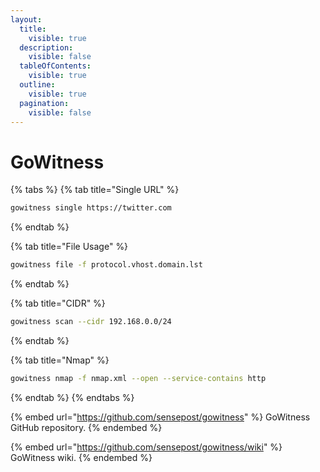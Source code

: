 ```yaml
---
layout:
  title:
    visible: true
  description:
    visible: false
  tableOfContents:
    visible: true
  outline:
    visible: true
  pagination:
    visible: false
---
```


# GoWitness

{% tabs %}
{% tab title="Single URL" %}
```bash
gowitness single https://twitter.com
```
{% endtab %}

{% tab title="File Usage" %}
```bash
gowitness file -f protocol.vhost.domain.lst
```
{% endtab %}

{% tab title="CIDR" %}
```bash
gowitness scan --cidr 192.168.0.0/24
```
{% endtab %}

{% tab title="Nmap" %}
```bash
gowitness nmap -f nmap.xml --open --service-contains http
```
{% endtab %}
{% endtabs %}

{% embed url="https://github.com/sensepost/gowitness" %}
GoWitness GitHub repository.
{% endembed %}

{% embed url="https://github.com/sensepost/gowitness/wiki" %}
GoWitness wiki.
{% endembed %}
